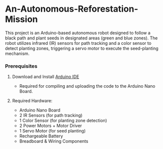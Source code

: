 # An-Autonomous-Reforestation-Mission
This project is an Arduino-based autonomous robot designed to follow a black path and plant seeds in designated areas (green and blue zones). The robot utilizes infrared (IR) sensors for path tracking and a color sensor to detect planting zones, triggering a servo motor to execute the seed-planting mechanism.

### Prerequisites

1. Download and Install [Arduino IDE](https://www.arduino.cc/en/software)
   - Required for compiling and uploading the code to the Arduino Nano Board.

2. Required Hardware:
   - Arduino Nano Board
   - 2 IR Sensors (for path tracking)
   - 1 Color Sensor (for planting zone detection)
   - 2 Power Motors + Motor Driver
   - 1 Servo Motor (for seed planting)
   - Rechargeable Battery
   - Breadboard & Wiring Components
